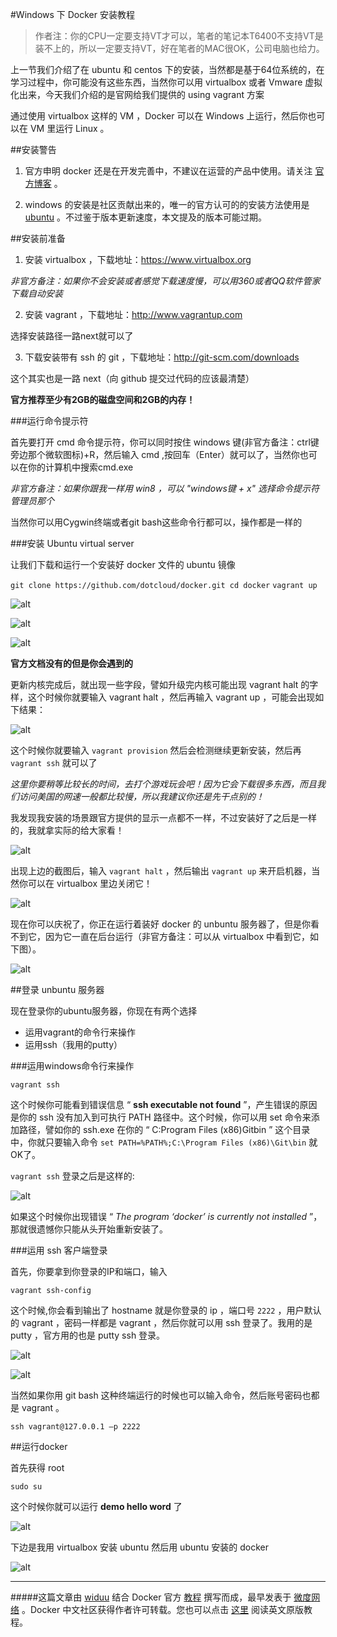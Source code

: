 #Windows 下 Docker 安装教程


>作者注：你的CPU一定要支持VT才可以，笔者的笔记本T6400不支持VT是装不上的，所以一定要支持VT，好在笔者的MAC很OK，公司电脑也给力。


上一节我们介绍了在 ubuntu 和 centos 下的安装，当然都是基于64位系统的，在学习过程中，你可能没有这些东西，当然你可以用 virtualbox 或者 Vmware 虚拟化出来，今天我们介绍的是官网给我们提供的 using vagrant 方案

通过使用 virtualbox 这样的 VM ，Docker 可以在 Windows 上运行，然后你也可以在 VM 里运行 Linux 。

##安装警告

1. 官方申明 docker 还是在开发完善中，不建议在运营的产品中使用。请关注 [官方博客](http://blog.docker.io/2013/08/getting-to-docker-1-0/) 。

2. windows 的安装是社区贡献出来的，唯一的官方认可的的安装方法使用是 [ubuntu](http://docs.docker.io/en/latest/installation/ubuntulinux/#ubuntu-linux) 。不过鉴于版本更新速度，本文提及的版本可能过期。

##安装前准备

1. 安装 virtualbox ，下载地址：https://www.virtualbox.org

*非官方备注：如果你不会安装或者感觉下载速度慢，可以用360或者QQ软件管家下载自动安装*

2. 安装 vagrant ，下载地址：http://www.vagrantup.com

选择安装路径一路next就可以了

3. 下载安装带有 ssh 的 git ，下载地址：http://git-scm.com/downloads

这个其实也是一路 next（向 github 提交过代码的应该最清楚）

**官方推荐至少有2GB的磁盘空间和2GB的内存！**

###运行命令提示符

首先要打开 cmd 命令提示符，你可以同时按住 windows 键(非官方备注：ctrl键旁边那个微软图标)+R，然后输入 cmd ,按回车（Enter）就可以了，当然你也可以在你的计算机中搜索cmd.exe

*非官方备注：如果你跟我一样用 win8 ，可以 "windows键 + x" 选择命令提示符管理员那个*

当然你可以用Cygwin终端或者git bash这些命令行都可以，操作都是一样的

###安装 Ubuntu virtual server

让我们下载和运行一个安装好 docker 文件的 ubuntu 镜像

`git clone https://github.com/dotcloud/docker.git
cd docker`
`vagrant up`

![alt](http://resource.docker.cn/installation-windows-1.png)

![alt](http://resource.docker.cn/installation-windows-2.png)

![alt](http://resource.docker.cn/installation-windows-3.png)

**官方文档没有的但是你会遇到的**

更新内核完成后，就出现一些字段，譬如升级完内核可能出现  vagrant halt 的字样，这个时候你就要输入 vagrant halt ，然后再输入 vagrant up ，可能会出现如下结果：

![alt](http://resource.docker.cn/installation-windows-4.png)

这个时候你就要输入 `vagrant provision` 然后会检测继续更新安装，然后再 `vagrant ssh` 就可以了

*这里你要稍等比较长的时间，去打个游戏玩会吧！因为它会下载很多东西，而且我们访问美国的网速一般都比较慢，所以我建议你还是先干点别的！*

我发现我安装的场景跟官方提供的显示一点都不一样，不过安装好了之后是一样的，我就拿实际的给大家看！

![alt](http://resource.docker.cn/installation-windows-5.png)

出现上边的截图后，输入 `vagrant halt` ，然后输出 `vagrant up` 来开启机器，当然你可以在 virtualbox 里边关闭它！

![alt](http://resource.docker.cn/installation-windows-6.png)

现在你可以庆祝了，你正在运行着装好 docker 的 unbuntu 服务器了，但是你看不到它，因为它一直在后台运行（非官方备注：可以从 virtualbox 中看到它，如下图）。

![alt](http://resource.docker.cn/installation-windows-7.png)


##登录 unbuntu 服务器

现在登录你的ubuntu服务器，你现在有两个选择

- 运用vagrant的命令行来操作
- 运用ssh（我用的putty）

###运用windows命令行来操作

`vagrant ssh`

这个时候你可能看到错误信息 “ **ssh executable not found** ”，产生错误的原因是你的 ssh 没有加入到可执行 PATH 路径中。这个时候，你可以用 set 命令来添加路径，譬如你的 ssh.exe 在你的 “ C:Program Files (x86)Gitbin ” 这个目录中，你就只要输入命令
`set PATH=%PATH%;C:\Program Files (x86)\Git\bin`
就OK了。

`vagrant ssh` 登录之后是这样的:

![alt](http://resource.docker.cn/installation-windows-8.png)



如果这个时候你出现错误 “ *The program ‘docker’ is currently not installed* ”，那就很遗憾你只能从头开始重新安装了。

###运用 ssh 客户端登录

首先，你要拿到你登录的IP和端口，输入

`vagrant ssh-config`

这个时候,你会看到输出了 hostname 就是你登录的 ip ，端口号 `2222` ，用户默认的 vagrant ，密码一样都是 vagrant ，然后你就可以用 ssh 登录了。我用的是 putty ，官方用的也是 putty ssh 登录。

![alt](http://resource.docker.cn/installation-windows-9.png)

![alt](http://resource.docker.cn/installation-windows-10.png)

当然如果你用 git bash 这种终端运行的时候也可以输入命令，然后账号密码也都是 vagrant 。

`ssh vagrant@127.0.0.1 –p 2222`


##运行docker

首先获得 root

`sudo su`

这个时候你就可以运行 **demo hello word** 了

![alt](http://resource.docker.cn/installation-windows-11.png)

下边是我用 virtualbox 安装 ubuntu 然后用 ubuntu 安装的 docker

![alt](http://resource.docker.cn/installation-windows-12.png)

---
#####这篇文章由 [widuu](www.weibo.com/widuu) 结合 Docker 官方 [教程](http://docs.docker.io/en/latest/installation/windows/) 撰写而成，最早发表于 [微度网络](http://www.widuu.com/docker/docker-windows.html) 。Docker 中文社区获得作者许可转载。您也可以点击 [这里](http://docs.docker.io/en/latest/installation/windows/) 阅读英文原版教程。
